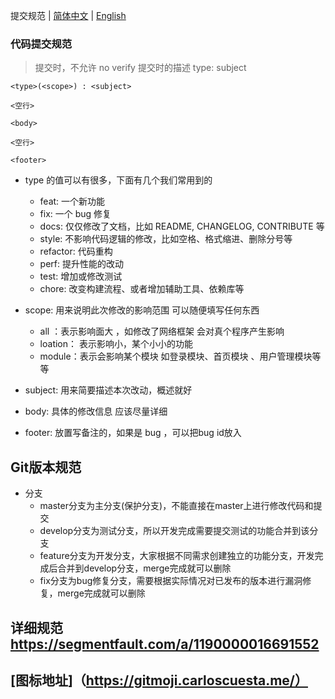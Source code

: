 提交规范 | [简体中文](./README.zh-CN.md) | [English](./README.md) 

### 代码提交规范

> 提交时，不允许 no verify
> 提交时的描述
> type: subject

```
<type>(<scope>) : <subject>

<空行>

<body>

<空行>

<footer>
```
- type 的值可以有很多，下面有几个我们常用到的
    - feat: 一个新功能
    - fix: 一个 bug 修复
    - docs: 仅仅修改了文档，比如 README, CHANGELOG, CONTRIBUTE 等
    - style: 不影响代码逻辑的修改，比如空格、格式缩进、删除分号等
    - refactor: 代码重构
    - perf: 提升性能的改动
    - test: 增加或修改测试
    - chore: 改变构建流程、或者增加辅助工具、依赖库等
    
- scope: 用来说明此次修改的影响范围 可以随便填写任何东西
    - all ：表示影响面大 ，如修改了网络框架  会对真个程序产生影响
    - loation： 表示影响小，某个小小的功能
    - module：表示会影响某个模块 如登录模块、首页模块 、用户管理模块等等
    
- subject: 用来简要描述本次改动，概述就好
- body: 具体的修改信息 应该尽量详细
- footer: 放置写备注的，如果是 bug ，可以把bug id放入

## Git版本规范

- 分支
    - master分支为主分支(保护分支)，不能直接在master上进行修改代码和提交
    - develop分支为测试分支，所以开发完成需要提交测试的功能合并到该分支
    - feature分支为开发分支，大家根据不同需求创建独立的功能分支，开发完成后合并到develop分支，merge完成就可以删除
    - fix分支为bug修复分支，需要根据实际情况对已发布的版本进行漏洞修复，merge完成就可以删除


## 详细规范 https://segmentfault.com/a/1190000016691552
## [图标地址]（https://gitmoji.carloscuesta.me/）
